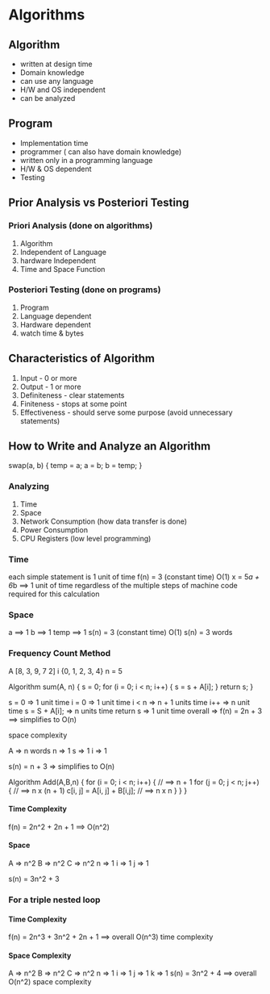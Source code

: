 # Algorithms

## Algorithm

  - written at design time
  - Domain knowledge
  - can use any language
  - H/W and OS independent
  - can be analyzed

## Program

  - Implementation time
  - programmer ( can also have domain knowledge)
  - written only in a programming language
  - H/W & OS dependent
  - Testing

## Prior Analysis vs Posteriori Testing

### Priori Analysis (done on algorithms)

1. Algorithm
2. Independent of Language
3. hardware Independent
4. Time and Space Function

### Posteriori Testing (done on programs)

1. Program
2. Language dependent
3. Hardware dependent
4. watch time & bytes

## Characteristics of Algorithm

1. Input - 0 or more
2. Output - 1 or more
3. Definiteness - clear statements 
4. Finiteness - stops at some point
5. Effectiveness - should serve some purpose (avoid unnecessary statements)

## How to Write and Analyze an Algorithm

swap(a, b) {
  temp = a;
  a = b;
  b = temp;
}

### Analyzing

1. Time
2. Space
3. Network Consumption (how data transfer is done)
4. Power Consumption
5. CPU Registers (low level programming)


### Time

each simple statement is 1 unit of time
f(n) = 3 (constant time) O(1)
x = 5*a + 6*b ==> 1 unit of time regardless of the multiple steps of machine code required for this calculation

### Space

a ==> 1
b ==> 1
temp ==> 1
s(n) = 3 (constant time) O(1)
s(n) = 3 words

### Frequency Count Method

A [8, 3, 9, 7 2]
i {0, 1, 2, 3, 4}
n = 5

Algorithm sum(A, n) {
  s = 0;
  for (i = 0; i < n;  i++) {
    s = s + A[i];
  }
  return s;
}

s = 0 => 1 unit time
i = 0 => 1 unit time
i < n => n + 1 units time
i++ => n unit time
s = S + A[i]; => n units time
return s => 1 unit time
overall => f(n) = 2n + 3 ==> simplifies to O(n)

space complexity

A => n words
n => 1
s => 1
i => 1

s(n) = n + 3 => simplifies to O(n)


Algorithm Add(A,B,n) {
  for (i = 0; i < n; i++) { // ==> n + 1
    for (j = 0; j < n; j++) { // ==> n x (n + 1)
      c[i, j] = A[i, j] +  B[i,j];  // ==> n x n
    }
  }
}

#### Time Complexity
f(n) = 2n^2 + 2n + 1 ==> O(n^2) 

#### Space

A => n^2
B => n^2
C => n^2
n => 1
i => 1
j => 1

s(n) = 3n^2 + 3

### For a triple nested loop

#### Time Complexity
f(n) = 2n^3 + 3n^2 + 2n + 1 ==> overall O(n^3) time complexity
#### Space Complexity
A => n^2
B => n^2
C => n^2
n => 1
i => 1
j => 1
k => 1
s(n) = 3n^2 + 4 ==> overall O(n^2) space complexity


